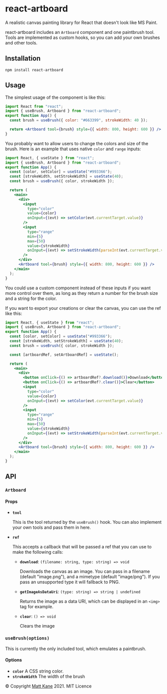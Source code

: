 # react-artboard

A realistic canvas painting library for React that doesn't look like MS Paint.

react-artboard includes an `Artboard` component and one paintbrush tool. Tools
are implemented as custom hooks, so you can add your own brushes and other tools.

## Installation

```shell
npm install react-artboard
```

## Usage

The simplest usage of the component is like this:

```jsx
import React from "react";
import { useBrush, Artboard } from "react-artboard";
export function App() {
  const brush = useBrush({ color: "#663399", strokeWidth: 40 });

  return <Artboard tool={brush} style={{ width: 800, height: 600 }} />;
}
```

You probably want to allow users to change the colors and size of the brush.
Here is an example that uses native `color` and `range` inputs:

```jsx
import React, { useState } from "react";
import { useBrush, Artboard } from "react-artboard";
export function App() {
  const [color, setColor] = useState("#993366");
  const [strokeWidth, setStrokeWidth] = useState(40);
  const brush = useBrush({ color, strokeWidth });

  return (
    <main>
      <div>
        <input
          type="color"
          value={color}
          onInput={(evt) => setColor(evt.currentTarget.value)}
        />
        <input
          type="range"
          min={5}
          max={50}
          value={strokeWidth}
          onInput={(evt) => setStrokeWidth(parseInt(evt.currentTarget.value))}
        />
      </div>
      <Artboard tool={brush} style={{ width: 800, height: 600 }} />
    </main>
  );
}
```

You could use a custom component instead of these inputs if you want more
control over them, as long as they return a number for the brush size and a
string for the color.

If you want to export your creations or clear the canvas, you can use the ref
like this:

```jsx
import React, { useState } from "react";
import { useBrush, Artboard } from "react-artboard";
export function App() {
  const [color, setColor] = useState("#993366");
  const [strokeWidth, setStrokeWidth] = useState(40);
  const brush = useBrush({ color, strokeWidth });

  const [artboardRef, setArtboardRef] = useState();

  return (
    <main>
      <div>
        <button onClick={() => artboardRef?.download()}>Download</button>
        <button onClick={() => artboardRef?.clear()}>Clear</button>
        <input
          type="color"
          value={color}
          onInput={(evt) => setColor(evt.currentTarget.value)}
        />
        <input
          type="range"
          min={5}
          max={50}
          value={strokeWidth}
          onInput={(evt) => setStrokeWidth(parseInt(evt.currentTarget.value))}
        />
      </div>
      <Artboard tool={brush} style={{ width: 800, height: 600 }} />
    </main>
  );
}
```

## API

### `Artboard`

#### Props

- **`tool`**

  This is the tool returned by the `useBrush()` hook. You can also implement your own tools and pass them in here.

- **`ref`**

  This accepts a callback that will be passed a ref that you can use to make the following calls:

    - **`download`**: `(filename: string, type: string) => void`
      
      Downloads the canvas as an image. You can pass in a filename (default "image.png"), and a mimetype (default "image/png"). If you pass an unsupported type it will fallback to PNG.
    - **`getImageAsDataUri`**: `(type: string) => string | undefined`

      Returns the image as a data URI, which can be displayed in an `<img>` tag for example.
    - **`clear`**: `() => void`
        
      Clears the image

### `useBrush(options)`

This is currently the only included tool, which emulates a paintbrush. 

#### Options
- **`color`** A CSS string color.
- **`strokeWidth`** The width of the brush


© Copyright [Matt Kane](https://mk.gg) 2021. MIT Licence